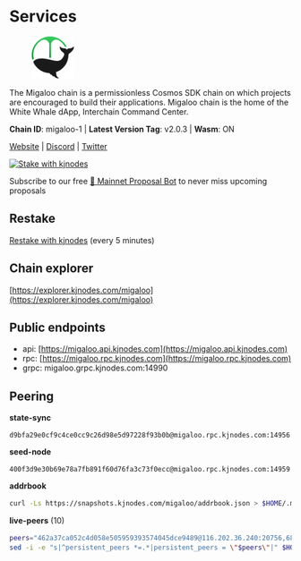 # Services

<figure><img src="https://raw.githubusercontent.com/kj89/cosmos-images/main/logos/migaloo.png" alt=""><figcaption></figcaption></figure>

The Migaloo chain is a permissionless Cosmos SDK chain on which  projects are encouraged to build their applications. Migaloo chain  is the home of the White Whale dApp, Interchain Command Center.

**Chain ID**: migaloo-1 | **Latest Version Tag**: v2.0.3 | **Wasm**: ON

[Website](https://whitewhale.money) | [Discord](https://discord.gg/AyvcgD4jy3) | [Twitter](https://twitter.com/WhiteWhaleDefi)

[![Stake with kjnodes](https://i.ibb.co/cr44Q8j/button-stake-with-kjnodes.png)](https://restake.app/migaloo/migaloovaloper1jxtgnfw3tatfh90ju9j76dfrt3yea0zw2vnr8v)

Subscribe to our free [🤖 Mainnet Proposal Bot](https://t.me/kjnodes_proposal_bot) to never miss upcoming proposals

## Restake

[Restake with kjnodes](https://restake.app/migaloo/migaloovaloper1jxtgnfw3tatfh90ju9j76dfrt3yea0zw2vnr8v) (every 5 minutes)
## Chain explorer
[https://explorer.kjnodes.com/migaloo](https://explorer.kjnodes.com/migaloo)

## Public endpoints

* api: [https://migaloo.api.kjnodes.com](https://migaloo.api.kjnodes.com)
* rpc: [https://migaloo.rpc.kjnodes.com](https://migaloo.rpc.kjnodes.com)
* grpc: migaloo.grpc.kjnodes.com:14990

## Peering

**state-sync**

```text
d9bfa29e0cf9c4ce0cc9c26d98e5d97228f93b0b@migaloo.rpc.kjnodes.com:14956
```

**seed-node**

```text
400f3d9e30b69e78a7fb891f60d76fa3c73f0ecc@migaloo.rpc.kjnodes.com:14959
```

**addrbook**
```bash
curl -Ls https://snapshots.kjnodes.com/migaloo/addrbook.json > $HOME/.migalood/config/addrbook.json
```

**live-peers** (10)
```bash
peers="462a37ca052c4d058e505959393574045dce9489@116.202.36.240:20756,6870906f86e474d88d077c7c55af36debe49da04@178.162.165.194:7095,dfe5f91f824880e19d47475546d9874e0f2cea8c@5.79.74.229:8095,9cb7ba30c7eb7e9b516b90e09ca0f53250927440@146.59.52.135:8095,d2ab85819cdc393c3bc2f5c322a4ccd769403d43@18.214.25.66:33656,e91f650bb3d5b66762093150718af358c6355cc5@15.235.10.35:36656,81eefc4de6acec31ccdd519d53270be024e4fe68@51.210.223.186:7095,a3b16ffbf713e51aa04aabfb696a9646393be934@139.59.8.48:26120,5429bc670b77cd9c61481912ea194bea8aa6d0cd@51.81.155.189:20756,d9bfa29e0cf9c4ce0cc9c26d98e5d97228f93b0b@65.109.88.38:14956"
sed -i -e "s|^persistent_peers *=.*|persistent_peers = \"$peers\"|" $HOME/.migalood/config/config.toml
```

